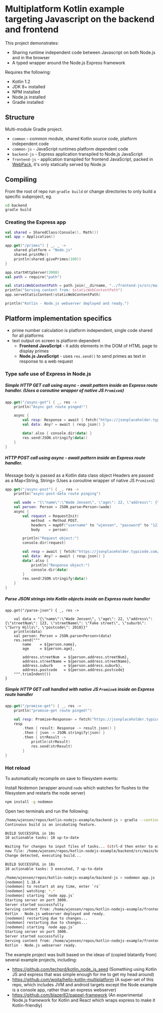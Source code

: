 # Multiplatform Kotlin example targeting Javascript on the backend and frontend

This project demonstrates:
 * Sharing runtime independent code between Javascript on both Node.js and in the browser
 * A typed wrapper around the Node.js Express framework 

Requires the following:
* Kotlin 1.2
* JDK 8+ installed
* NPM installed
* Node.js installed
* Gradle installed

## Structure
Multi-module Gradle project.

* ``common`` - common module, shared Kotlin source code, platform independent code
* ``common-js`` - JavaScript runtimes platform dependent code
* ``backend-js`` - Express application transpiled to Node.js JavaScript
* ``frontend-js`` - application transpiled for frontend JavaScript, packed in [WebPack](https://webpack.js.org/), 
   it's only statically served by Node.js
  
##  Compiling
From the root of repo run `gradle build` or change directories to only build a specific subproject, eg.
```bash
cd backend
gradle build
```

### Creating the Express app
```kt
val shared = SharedClass(Console(), Math())
val app = Application()

app.get("/primes") { _, _ ->
    shared.platform = "Node.js"
    shared.printMe()
    println(shared.givePrimes(100))
}

app.startHttpServer(3000)
val path = require("path")

val staticWebContentPath = path.join(__dirname, "../frontend-js/src/main/web")
println("Serving content from: $staticWebContentPath")
app.serveStaticContent(staticWebContentPath)

println("Kotlin - Node.js webserver deployed and ready.")
```

## Platform implementation specifics
* prime number calculation is platform independent, single code shared for all platforms 
* text output on screen is platform dependent 
    * **Frontend JavaScript** - it adds elements in the DOM of HTML page to display primes
    * **Node.js JavaScript** - uses `res.send()` to send primes as text in response to a web request

### Type safe use of Express in Node.js

##### Simple HTTP GET call using async - await pattern inside an Express route handler. (Uses a coroutine wrapper of native JS `Promise`s)
```kt
app.get("/async-get") { _, res ->
    println("Async get route pinged!")

    async {
        val resp: Response = await { fetch("https://jsonplaceholder.typicode.com/todos/1") }
        val data: Any? = await { resp.json() }

        data?.also { console.dir(data) }
        res.send(JSON.stringify(data))
    }
}
```
##### HTTP POST call using async - await pattern inside an Express route handler. 
Message body is passed as a Kotlin data class object
Headers are passed as a Map<String, String>
(Uses a coroutine wrapper of native JS `Promise`s)
```kt
app.get("/async-post") { _, res ->
    println("async-post-data route pinging")

    val wade = "{\"name\":\"Wade Jensen\", \"age\": 22, \"address\": {\"streetNum\": 123, \"streetName\": \"Fake street\", \"suburb\": \"Surry Hills\", \"postcode\": 2010}}"
    val person: Person = JSON.parse<Person>(wade)
    async {
        val request = RequestInit(
            method  = Method.POST,
            headers = mapOf("username" to "wjensen", "password" to "1234567"),
            body    = person)

        println("Request object:")
        console.dir(request)

        val resp = await { fetch("https://jsonplaceholder.typicode.com/posts", request) }
        val data: Any? = await { resp.json() }
        data?.also {
            println("Response object:")
            console.dir(data)
        }
        res.send(JSON.stringify(data))
    }
}
```

##### Parse JSON strings into Kotlin objects inside an Express route handler
```
app.get("/parse-json") { _, res ->

    val data = "{\"name\":\"Wade Jensen\", \"age\": 22, \"address\": {\"streetNum\": 123, \"streetName\": \"Fake street\", \"suburb\": \"Surry Hills\", \"postcode\": 2010}}"
    println(data)
    val person: Person = JSON.parse<Person>(data)
    res.send("""
        name    = ${person.name},
        age     = ${person.age},

        address.streetNum  = ${person.address.streetNum},
        address.streetName = ${person.address.streetName},
        address.suburb     = ${person.address.suburb},
        address.postcode   = ${person.address.postcode}
    """.trimIndent())
}
```
##### Simple HTTP GET call handled with native JS `Promise`s inside an Express route handler
```kt
app.get("/promise-get") { _, res ->
    println("promise-get route pinged!")

    val resp: Promise<Response> = fetch("https://jsonplaceholder.typicode.com/todos/1")
    resp
        .then { result: Response -> result.json() }
        .then { json -> JSON.stringify(json) }
        .then { strResult ->
            println(strResult)
            res.send(strResult)
        }
}
```

### Hot reload
To automatically recompile on save to filesystem events:
 
 Install Nodemon (wrapper around `node` which watches for flushes to the filesystem and restarts the node server)
 ```bash
 npm install -g nodemon
 ```

 Open two terminals and run the following:

```bash
/home/wjensen/repos/kotlin-nodejs-example/backend-js > gradle --continuous build
Continuous build is an incubating feature.

BUILD SUCCESSFUL in 10s
10 actionable tasks: 10 up-to-date

Waiting for changes to input files of tasks... (ctrl-d then enter to exit)
new file: /home/wjensen/repos/kotlin-nodejs-example/backend/src/main/kotlin/com/wadejensen/example/main.kt
Change detected, executing build...

BUILD SUCCESSFUL in 18s
10 actionable tasks: 3 executed, 7 up-to-date
```

```bash
/home/wjensen/repos/kotlin-nodejs-example/backend-js > nodemon app.js
[nodemon] 1.18.4
[nodemon] to restart at any time, enter `rs`
[nodemon] watching: *.*
[nodemon] starting `node app.js`
Starting server on port 3000.
Server started successfully
Serving content from: /home/wjensen/repos/kotlin-nodejs-example/frontend-js/src/main/web
Kotlin - Node.js webserver deployed and ready.
[nodemon] restarting due to changes...
[nodemon] restarting due to changes...
[nodemon] starting `node app.js`
Starting server on port 3000.
Server started successfully
Serving content from: /home/wjensen/repos/kotlin-nodejs-example/frontend-js/src/main/web
Kotlin - Node.js webserver ready.
```

The example project was built based on the ideas of (copied blatantly from) several example projects, including:
* https://github.com/techprd/kotlin_node_js_seed (Something using Kotlin JS and express that was simple enough for 
  me to get my head around)
* https://github.com/wojta/hello-kotlin-multiplatform (A super-set of this repo, which includes JVM and android targets
  except the Node example is a console app, rather than an express webserver)
* https://github.com/blazer82/pappel-framework (An experimental Node.js framework for Kotlin and React which 
  wraps express to make it Kotlin-friendly)